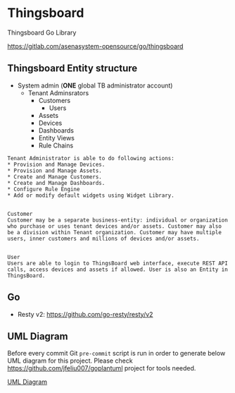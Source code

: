 # Thingsboard

Thingsboard Go Library

https://gitlab.com/asenasystem-opensource/go/thingsboard

## Thingsboard Entity structure

* System admin (**ONE** global TB administrator account)
    * Tenant Adminsrators
        * Customers 
            * Users
        * Assets
        * Devices 
        * Dashboards
        * Entity Views
        * Rule Chains


```
Tenant Administrator is able to do following actions:
* Provision and Manage Devices.
* Provision and Manage Assets.
* Create and Manage Customers.
* Create and Manage Dashboards.
* Configure Rule Engine
* Add or modify default widgets using Widget Library.


Customer
Customer may be a separate business-entity: individual or organization who purchase or uses tenant devices and/or assets. Customer may also be a division within Tenant organization. Customer may have multiple users, inner customers and millions of devices and/or assets.


User
Users are able to login to ThingsBoard web interface, execute REST API calls, access devices and assets if allowed. User is also an Entity in ThingsBoard.
```

## Go

* Resty v2: https://github.com/go-resty/resty/v2

## UML Diagram

Before every commit Git `pre-commit` script is run in order to generate below UML diagram for this project.
Please check https://github.com/jfeliu007/goplantuml project for tools needed.

[UML Diagram](DIAGRAM.md)